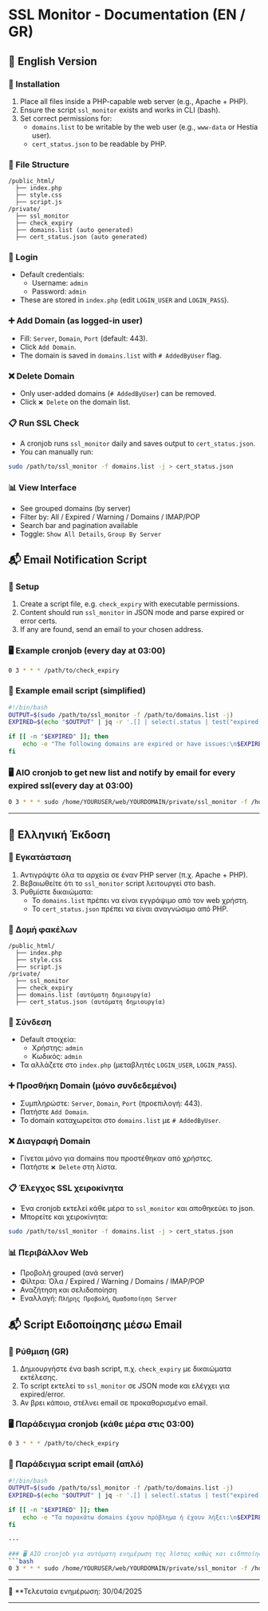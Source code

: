 # SSL Monitor - Documentation (EN / GR)

## 📘 English Version

### 🔧 Installation
1. Place all files inside a PHP-capable web server (e.g., Apache + PHP).
2. Ensure the script `ssl_monitor` exists and works in CLI (bash).
3. Set correct permissions for:
   - `domains.list` to be writable by the web user (e.g., `www-data` or Hestia user).
   - `cert_status.json` to be readable by PHP.

### 📂 File Structure
```
/public_html/
  ├── index.php
  ├── style.css
  ├── script.js
/private/
  ├── ssl_monitor
  ├── check_expiry
  ├── domains.list (auto generated)
  ├── cert_status.json (auto generated)
```

### 🔐 Login
- Default credentials:
  - Username: `admin`
  - Password: `admin`
- These are stored in `index.php` (edit `LOGIN_USER` and `LOGIN_PASS`).

### ➕ Add Domain (as logged-in user)
- Fill: `Server`, `Domain`, `Port` (default: 443).
- Click `Add Domain`.
- The domain is saved in `domains.list` with `# AddedByUser` flag.

### ❌ Delete Domain
- Only user-added domains (`# AddedByUser`) can be removed.
- Click `❌ Delete` on the domain list.

### 📋 Run SSL Check
- A cronjob runs `ssl_monitor` daily and saves output to `cert_status.json`.
- You can manually run:
```bash
sudo /path/to/ssl_monitor -f domains.list -j > cert_status.json
```

### 📊 View Interface
- See grouped domains (by server)
- Filter by: All / Expired / Warning / Domains / IMAP/POP
- Search bar and pagination available
- Toggle: `Show All Details`, `Group By Server`

## 📬 Email Notification Script

### 🔧 Setup
1. Create a script file, e.g. `check_expiry` with executable permissions.
2. Content should run `ssl_monitor` in JSON mode and parse expired or error certs.
3. If any are found, send an email to your chosen address.

### 🖥️ Example cronjob (every day at 03:00)
```bash
0 3 * * * /path/to/check_expiry
```

### 📨 Example email script (simplified)
```bash
#!/bin/bash
OUTPUT=$(sudo /path/to/ssl_monitor -f /path/to/domains.list -j)
EXPIRED=$(echo "$OUTPUT" | jq -r '.[] | select(.status | test("expired|error"; "i")) | .domain')

if [[ -n "$EXPIRED" ]]; then
    echo -e "The following domains are expired or have issues:\n$EXPIRED" | mail -s "SSL Monitor Alert" info@yourdomain.com
fi
```
### 🖥️ AIO cronjob to get new list and notify by email for every expired ssl(every day at 03:00)
```bash
0 3 * * * sudo /home/YOURUSER/web/YOURDOMAIN/private/ssl_monitor -f /home/YOURUSER/web/YOURDOMAIN/private/domains.list -j 2>/dev/null | grep -A10000 '^\[' | sudo tee /home/YOURUSER/web/YOURDOMAIN/private/cert_status.json > /dev/null && /home/YOURUSER/web/YOURDOMAIN/private/check_expiry
```

---

## 📘 Ελληνική Έκδοση

### 🔧 Εγκατάσταση
1. Αντιγράψτε όλα τα αρχεία σε έναν PHP server (π.χ. Apache + PHP).
2. Βεβαιωθείτε ότι το `ssl_monitor` script λειτουργεί στο bash.
3. Ρυθμίστε δικαιώματα:
   - Το `domains.list` πρέπει να είναι εγγράψιμο από τον web χρήστη.
   - Το `cert_status.json` πρέπει να είναι αναγνώσιμο από PHP.

### 📂 Δομή φακέλων
```
/public_html/
  ├── index.php
  ├── style.css
  ├── script.js
/private/
  ├── ssl_monitor
  ├── check_expiry
  ├── domains.list (αυτόματη δημιουργία)
  ├── cert_status.json (αυτόματη δημιουργία)
```

### 🔐 Σύνδεση
- Default στοιχεία:
  - Χρήστης: `admin`
  - Κωδικός: `admin`
- Τα αλλάζετε στο `index.php` (μεταβλητές `LOGIN_USER`, `LOGIN_PASS`).

### ➕ Προσθήκη Domain (μόνο συνδεδεμένοι)
- Συμπληρώστε: `Server`, `Domain`, `Port` (προεπιλογή: 443).
- Πατήστε `Add Domain`.
- Το domain καταχωρείται στο `domains.list` με `# AddedByUser`.

### ❌ Διαγραφή Domain
- Γίνεται μόνο για domains που προστέθηκαν από χρήστες.
- Πατήστε `❌ Delete` στη λίστα.

### 📋 Έλεγχος SSL χειροκίνητα
- Ένα cronjob εκτελεί κάθε μέρα το `ssl_monitor` και αποθηκεύει το json.
- Μπορείτε και χειροκίνητα:
```bash
sudo /path/to/ssl_monitor -f domains.list -j > cert_status.json
```

### 📊 Περιβάλλον Web
- Προβολή grouped (ανά server)
- Φίλτρα: Όλα / Expired / Warning / Domains / IMAP/POP
- Αναζήτηση και σελιδοποίηση
- Εναλλαγή: `Πλήρης Προβολή`, `Ομαδοποίηση Server`

## 📬 Script Ειδοποίησης μέσω Email

### 🔧 Ρύθμιση (GR)
1. Δημιουργήστε ένα bash script, π.χ. `check_expiry` με δικαιώματα εκτέλεσης.
2. Το script εκτελεί το `ssl_monitor` σε JSON mode και ελέγχει για expired/error.
3. Αν βρει κάποιο, στέλνει email σε προκαθορισμένο email.

### 🖥️ Παράδειγμα cronjob (κάθε μέρα στις 03:00)
```bash
0 3 * * * /path/to/check_expiry
```

### 📨 Παράδειγμα script email (απλό)
```bash
#!/bin/bash
OUTPUT=$(sudo /path/to/ssl_monitor -f /path/to/domains.list -j)
EXPIRED=$(echo "$OUTPUT" | jq -r '.[] | select(.status | test("expired|error"; "i")) | .domain')

if [[ -n "$EXPIRED" ]]; then
    echo -e "Τα παρακάτω domains έχουν πρόβλημα ή έχουν λήξει:\n$EXPIRED" | mail -s "SSL Monitor Alert" info@yourdomain.com
fi

---

### 🖥️ AIO cronjob για αυτόματη ενημέρωση της λίστας καθώς και ειδπποίησης μέσω email για ληγμένα πιστοποιητικά SSL (every day at 03:00)
```bash
0 3 * * * sudo /home/YOURUSER/web/YOURDOMAIN/private/ssl_monitor -f /home/YOURUSER/web/YOURDOMAIN/private/domains.list -j 2>/dev/null | grep -A10000 '^\[' | sudo tee /home/YOURUSER/web/YOURDOMAIN/private/cert_status.json > /dev/null && /home/YOURUSER/web/YOURDOMAIN/private/check_expiry
```

---

📌 **Τελευταία ενημέρωση: 30/04/2025

---
